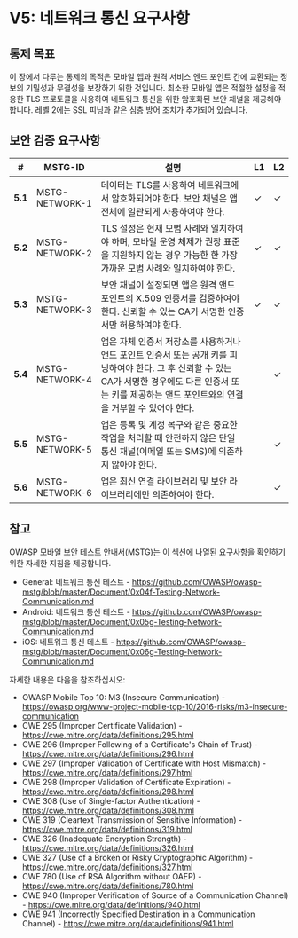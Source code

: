# V5: 네트워크 통신 요구사항

## 통제 목표

이 장에서 다루는 통제의 목적은 모바일 앱과 원격 서비스 엔드 포인트 간에 교환되는 정보의 기밀성과 무결성을 보장하기 위한 것입니다. 최소한 모바일 앱은 적절한 설정을 적용한 TLS 프로토콜을 사용하여 네트워크 통신을 위한 암호화된 보안 채널을 제공해야 합니다. 레벨 2에는 SSL 피닝과 같은 심층 방어 조치가 추가되어 있습니다.

## 보안 검증 요구사항

| # | MSTG-ID | 설명 | L1 | L2 |
| -- | ---------- | ---------------------- | - | - |
| **5.1** | MSTG-NETWORK-1 | 데이터는 TLS를 사용하여 네트워크에서 암호화되어야 한다. 보안 채널은 앱 전체에 일관되게 사용하여야 한다. | ✓ | ✓ |
| **5.2** | MSTG-NETWORK-2 | TLS 설정은 현재 모범 사례와 일치하여야 하며, 모바일 운영 체제가 권장 표준을 지원하지 않는 경우 가능한 한 가장 가까운 모범 사례와 일치하여야 한다. | ✓ | ✓ |
| **5.3** | MSTG-NETWORK-3 | 보안 채널이 설정되면 앱은 원격 앤드 포인트의 X.509 인증서를 검증하여야 한다. 신뢰할 수 있는 CA가 서명한 인증서만 허용하여야 한다. | ✓ | ✓ |
| **5.4** | MSTG-NETWORK-4 | 앱은 자체 인증서 저장소를 사용하거나 앤드 포인트 인증서 또는 공개 키를 피닝하여야 한다. 그 후 신뢰할 수 있는 CA가 서명한 경우에도 다른 인증서 또는 키를 제공하는 앤드 포인트와의 연결을 거부할 수 있어야 한다. |   | ✓ |
| **5.5** | MSTG-NETWORK-5 | 앱은 등록 및 계정 복구와 같은 중요한 작업을 처리할 때 안전하지 않은 단일 통신 채널(이메일 또는 SMS)에 의존하지 않아야 한다. |  | ✓ |
| **5.6** | MSTG-NETWORK-6 | 앱은 최신 연결 라이브러리 및 보안 라이브러리에만 의존하여야 한다. |  | ✓ |

## 참고

OWASP 모바일 보안 테스트 안내서(MSTG)는 이 섹션에 나열된 요구사항을 확인하기 위한 자세한 지침을 제공합니다.

- General: 네트워크 통신 테스트 - <https://github.com/OWASP/owasp-mstg/blob/master/Document/0x04f-Testing-Network-Communication.md>
- Android: 네트워크 통신 테스트 - <https://github.com/OWASP/owasp-mstg/blob/master/Document/0x05g-Testing-Network-Communication.md>
- iOS: 네트워크 통신 테스트 - <https://github.com/OWASP/owasp-mstg/blob/master/Document/0x06g-Testing-Network-Communication.md>

자세한 내용은 다음을 참조하십시오:

- OWASP Mobile Top 10: M3 (Insecure Communication) - <https://owasp.org/www-project-mobile-top-10/2016-risks/m3-insecure-communication>
- CWE 295 (Improper Certificate Validation) - <https://cwe.mitre.org/data/definitions/295.html>
- CWE 296 (Improper Following of a Certificate's Chain of Trust) - <https://cwe.mitre.org/data/definitions/296.html>
- CWE 297 (Improper Validation of Certificate with Host Mismatch) - <https://cwe.mitre.org/data/definitions/297.html>
- CWE 298 (Improper Validation of Certificate Expiration) - <https://cwe.mitre.org/data/definitions/298.html>
- CWE 308 (Use of Single-factor Authentication) - <https://cwe.mitre.org/data/definitions/308.html>
- CWE 319 (Cleartext Transmission of Sensitive Information) - <https://cwe.mitre.org/data/definitions/319.html>
- CWE 326 (Inadequate Encryption Strength) - <https://cwe.mitre.org/data/definitions/326.html>
- CWE 327 (Use of a Broken or Risky Cryptographic Algorithm) - <https://cwe.mitre.org/data/definitions/327.html>
- CWE 780 (Use of RSA Algorithm without OAEP) - <https://cwe.mitre.org/data/definitions/780.html>
- CWE 940 (Improper Verification of Source of a Communication Channel) - <https://cwe.mitre.org/data/definitions/940.html>
- CWE 941 (Incorrectly Specified Destination in a Communication Channel) - <https://cwe.mitre.org/data/definitions/941.html>
